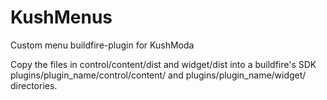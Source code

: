 # KushMenus
Custom menu buildfire-plugin for KushModa

Copy the files in control/content/dist and widget/dist into a buildfire's SDK plugins/plugin_name/control/content/ and plugins/plugin_name/widget/ directories. 
